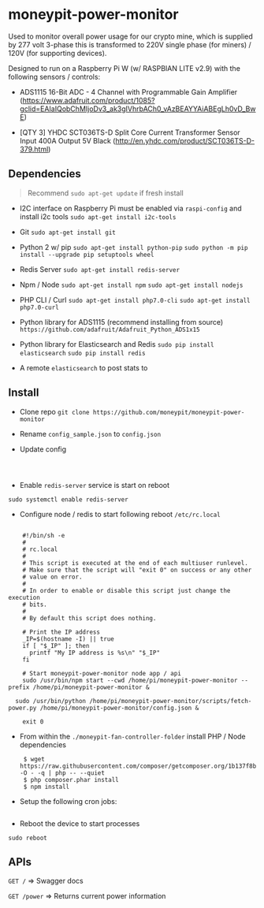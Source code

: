 # moneypit-power-monitor

Used to monitor overall power usage for our crypto mine, which is supplied by 277 volt 3-phase this is transformed to 220V single phase (for miners) / 120V (for supporting devices).

Designed to run on a Raspberry Pi W (w/ RASPBIAN LITE v2.9) with the following sensors / controls:

- ADS1115 16-Bit ADC - 4 Channel with Programmable Gain Amplifier  (https://www.adafruit.com/product/1085?gclid=EAIaIQobChMIjoDv3_ak3gIVhrbACh0_vAzBEAYYAiABEgLh0vD_BwE)

- [QTY 3] YHDC SCT036TS-D Split Core Current Transformer Sensor Input 400A Output 5V Black (http://en.yhdc.com/product/SCT036TS-D-379.html)


## Dependencies
>
> Recommend  `sudo apt-get update` if fresh install

- I2C interface on Raspberry Pi must be enabled via `raspi-config` and install i2c tools
   `sudo apt-get install i2c-tools`

- Git
   `sudo apt-get install git`

- Python 2 w/ pip
  `sudo apt-get install python-pip`
  `sudo python -m pip install --upgrade pip setuptools wheel`

- Redis Server
   `sudo apt-get install redis-server`

- Npm / Node
   `sudo apt-get install npm`
   `sudo apt-get install nodejs`

- PHP CLI / Curl
   `sudo apt-get install php7.0-cli`
   `sudo apt-get install php7.0-curl`

- Python library for ADS1115 (recommend installing from source)
  `https://github.com/adafruit/Adafruit_Python_ADS1x15`

- Python library for Elasticsearch and Redis
  `sudo pip install elasticsearch`
  `sudo pip install redis`

- A remote `elasticsearch` to post stats to

## Install

- Clone repo `git clone https://github.com/moneypit/moneypit-power-monitor`

- Rename `config_sample.json` to `config.json`

- Update config

```



```

- Enable `redis-server` service is start on reboot

`sudo systemctl enable redis-server`


- Configure node / redis to start following reboot `/etc/rc.local`

```

	#!/bin/sh -e
	#
	# rc.local
	#
	# This script is executed at the end of each multiuser runlevel.
	# Make sure that the script will "exit 0" on success or any other
	# value on error.
	#
	# In order to enable or disable this script just change the execution
	# bits.
	#
	# By default this script does nothing.

	# Print the IP address
	_IP=$(hostname -I) || true
	if [ "$_IP" ]; then
	  printf "My IP address is %s\n" "$_IP"
	fi

	# Start moneypit-power-monitor node app / api
	sudo /usr/bin/npm start --cwd /home/pi/moneypit-power-monitor --prefix /home/pi/moneypit-power-monitor &

  sudo /usr/bin/python /home/pi/moneypit-power-monitor/scripts/fetch-power.py /home/pi/moneypit-power-monitor/config.json &

	exit 0

```

- From within the `./moneypit-fan-controller-folder` install PHP / Node dependencies

  ```
   $ wget https://raw.githubusercontent.com/composer/getcomposer.org/1b137f8bf6db3e79a38a5bc45324414a6b1f9df2/web/installer -O - -q | php -- --quiet
   $ php composer.phar install
   $ npm install
  ```

- Setup the following cron jobs:

```

```

- Reboot the device to start processes

```
sudo reboot
```

## APIs

`GET /` => Swagger docs

`GET /power` => Returns current power information
